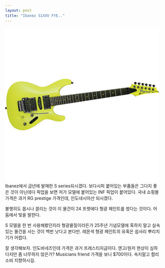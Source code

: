 ```yaml
---
layout: post
title: "Ibanez S1XXV FYE.."
---
```


![image](/assets/images/84b552cd78b3858669956e1596547c44.jpg)
Ibanez에서 금년에 발매한 S series되시겠다. 보다시피 붙어있는 부품들은 그다지 좋은 것이 아닌데다 픽업을 보면 저가 모델에 붙어있는 INF 픽업이 붙어있다. 국내 쇼핑몰 가격은 과거 RG prestige 가격인데, 인도네시아산 되시겠다.

불행히도 몹시나 끌리는 것이 이 물건이 24 프렛에다 형광 페인트를 썼다는 것이다. 어둠에서 빛을 발한다.

S 모델을 한 번 사용해봤던지라 형광물질이라든가 25주년 기념모델에 혹하지 말고 실속있는 물건을 사는 것이 백번 낫다고 본다만. 레몬색 형광 페인트의 유혹은 쉽사리 뿌리치기가 어렵다.

잘 생각해보자. 인도바네즈인데 가격은 과거 프레스티지급이다. 엔고/원저 현상이 심하다지만 좀 너무하지 않은가? Musicians friend 가격을 보니 $700이다. 속지말고 합리 소비 지향하시길.
 


